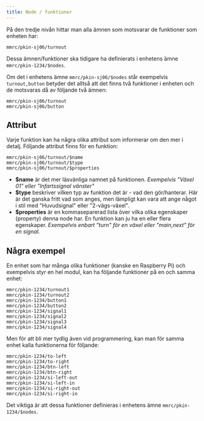 ```yaml
---
title: Node / funktioner
---
```


På den tredje nivån hittar man alla ämnen som motsvarar de funktioner som enheten har:
```
mmrc/pkin-sj06/turnout
```


Dessa ämnen/funktioner ska tidigare ha definierats i enhetens ämne `mmrc/pkin-1234/$nodes`.

Om det i enhetens ämne `mmrc/pkin-sj06/$nodes` står exempelvis `turnout,button` betyder det alltså att det finns två funktioner i enheten och de motsvaras då av följande två ämnen:

```
mmrc/pkin-sj06/turnout
mmrc/pkin-sj06/button
```


## Attribut
Varje funktion kan ha några olika attribut som informerar om den mer i detalj. Följande attribut finns för en funktion:

```
mmrc/pkin-sj06/turnout/$name
mmrc/pkin-sj06/turnout/$type
mmrc/pkin-sj06/turnout/$properties
```

- **$name** är det mer läsvänliga namnet på funktionen. _Exempelvis "Växel 01" eller "Infartssignal vänster"_
- **$type** beskriver vilken typ av funktion det är - vad den gör/hanterar. Här är det ganska fritt vad som anges, men lämpligt kan vara att ange något i stil med "Huvudsignal" eller "2-vägs-växel".
- **$properties** är en kommaseparerad lista över vilka olika egenskaper (property) denna node har. En funktion kan ju ha en eller flera egenskaper. _Exempelvis enbart "turn" för en växel eller "main,next" för en signal._


## Några exempel

En enhet som har många olika funktioner (kanske en Raspberry Pi) och exempelvis styr en hel modul, kan ha följande funktioner på en och samma enhet:

```
mmrc/pkin-1234/turnout1
mmrc/pkin-1234/turnout2
mmrc/pkin-1234/button1
mmrc/pkin-1234/button2
mmrc/pkin-1234/signal1
mmrc/pkin-1234/signal2
mmrc/pkin-1234/signal3
mmrc/pkin-1234/signal4
```

Men för att bli mer tydlig även vid programmering, kan man för samma enhet kalla funktionerna för följande:

```
mmrc/pkin-1234/to-left
mmrc/pkin-1234/to-right
mmrc/pkin-1234/btn-left
mmrc/pkin-1234/btn-right
mmrc/pkin-1234/si-left-out
mmrc/pkin-1234/si-left-in
mmrc/pkin-1234/si-right-out
mmrc/pkin-1234/si-right-in
```

Det viktiga är att dessa funktioner definieras i enhetens ämne `mmrc/pkin-1234/$nodes`.
